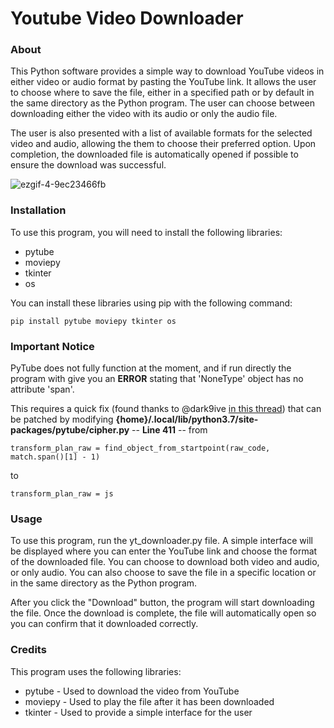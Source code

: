 # Youtube Video Downloader

### About
This Python software provides a simple way to download YouTube videos in either video or audio format by pasting the YouTube link.
It allows the user to choose where to save the file, either in a specified path or by default in the same directory as the Python program. 
The user can choose between downloading either the video with its audio or only the audio file. 

The user is also presented with a list of available formats for the selected video and audio, allowing the them to choose their preferred option. 
Upon completion, the downloaded file is automatically opened if possible to ensure the download was successful.

![ezgif-4-9ec23466fb](https://user-images.githubusercontent.com/115204665/227121394-70fe0e35-3552-4eba-bed5-57d94c2a6273.gif)


### Installation
To use this program, you will need to install the following libraries:

* pytube
* moviepy
* tkinter
* os

You can install these libraries using pip with the following command:
```
pip install pytube moviepy tkinter os
```

### Important Notice
PyTube does not fully function at the moment, and if run directly the program with give you an **ERROR** stating that 'NoneType' object has no attribute 'span'.

This requires a quick fix (found thanks to @dark9ive [in this thread](https://github.com/pytube/pytube/issues/1498#issuecomment-1472963944)) that can be patched by modifying **{home}/.local/lib/python3.7/site-packages/pytube/cipher.py** -- **Line 411** -- from
```
transform_plan_raw = find_object_from_startpoint(raw_code, match.span()[1] - 1)
```
to
```
transform_plan_raw = js
```

### Usage
To use this program, run the yt_downloader.py file. A simple interface will be displayed where you can enter the YouTube link and choose the format of the downloaded file. You can choose to download both video and audio, or only audio. You can also choose to save the file in a specific location or in the same directory as the Python program.

After you click the "Download" button, the program will start downloading the file. Once the download is complete, the file will automatically open so you can confirm that it downloaded correctly.

### Credits 
This program uses the following libraries:

* pytube - Used to download the video from YouTube
* moviepy - Used to play the file after it has been downloaded
* tkinter - Used to provide a simple interface for the user
